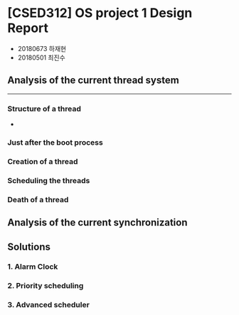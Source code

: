 # [CSED312] OS project 1 Design Report

- 20180673 하재현
- 20180501 최진수

## Analysis of the current thread system

------

### Structure of a thread

- 



### Just after the boot process



### Creation of a thread



### Scheduling the threads



### Death of a thread





## Analysis of the current synchronization

## Solutions

### 1. Alarm Clock

### 2. Priority scheduling

### 3. Advanced scheduler